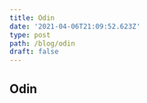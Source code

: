 ```yaml
---
title: Odin
date: '2021-04-06T21:09:52.623Z'
type: post
path: /blog/odin
draft: false
---
```

## Odin